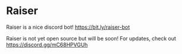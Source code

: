 # Raiser
Raiser is a nice discord bot! https://bit.ly/raiser-bot

Raiser is not yet open source but will be soon!
For updates, check out https://discord.gg/mC68HPVGUh
